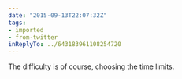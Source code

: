```yaml
---
date: "2015-09-13T22:07:32Z"
tags:
- imported
- from-twitter
inReplyTo: ../643183961108254720
---
```

The difficulty is of course, choosing the time limits.
